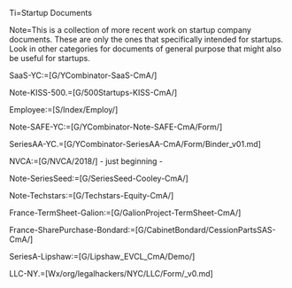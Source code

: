 Ti=Startup Documents

Note=This is a collection of more recent work on startup company documents.  These are only the ones that specifically intended for startups.  Look in other categories for documents of general purpose that might also be useful for startups. 

SaaS-YC:=[G/YCombinator-SaaS-CmA/]

Note-KISS-500.=[G/500Startups-KISS-CmA/]

Employee:=[S/Index/Employ/]

Note-SAFE-YC:=[G/YCombinator-Note-SAFE-CmA/Form/]

SeriesAA-YC.=[G/YCombinator-SeriesAA-CmA/Form/Binder_v01.md]

NVCA:=[G/NVCA/2018/] - just beginning - 

Note-SeriesSeed:=[G/SeriesSeed-Cooley-CmA/]

Note-Techstars:=[G/Techstars-Equity-CmA/]

France-TermSheet-Galion:=[G/GalionProject-TermSheet-CmA/]

France-SharePurchase-Bondard:=[G/CabinetBondard/CessionPartsSAS-CmA/]

SeriesA-Lipshaw:=[G/Lipshaw_EVCL_CmA/Demo/]

LLC-NY.=[Wx/org/legalhackers/NYC/LLC/Form/_v0.md]